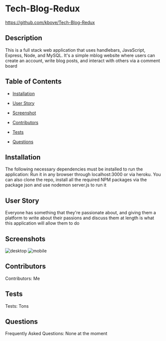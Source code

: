 # Tech-Blog-Redux
https://github.com/kbove/Tech-Blog-Redux
    
## Description
This is a full stack web application that uses handlebars, JavaScript, Express, Node, and MySQL. It's a simple mblog website where users can create an account, write blog posts, and interact with others via a comment board
    
## Table of Contents
    
* [Installation](#Installation)
    
* [User Story](#Usage)
    
* [Screenshot](#Screenshot)
    
* [Contributors](#Contributors)
    
* [Tests](#Tests)
    
* [Questions](#Question)
    
## Installation <a id="Installation"></a>
The following necessary dependencies must be installed to run the application: Run it in any browser through localhost:3000 or via heroku. You can also clone the repo, install all the required NPM packages via the package json and use nodemon server.js to run it
    
## User Story <a id="Usage"></a>
Everyone has something that they're passionate about, and giving them a platform to write about their passions and discuss them at length is what this application will allow them to do
    
## Screenshots <a id="Screenshot"></a>
![desktop](https://user-images.githubusercontent.com/89953218/148660734-cf652d02-30e6-4a3e-97a2-e1bd0574b498.JPG)
![mobile](https://user-images.githubusercontent.com/89953218/148660746-6baf9def-4bbb-4433-8c6f-6c057102b8ca.JPG)

## Contributors <a id="Contributors"></a>
Contributors: Me
    
## Tests <a id="Tests"></a>
Tests: Tons
    
## Questions <a id="Question"></a>
Frequently Asked Questions: None at the moment
    